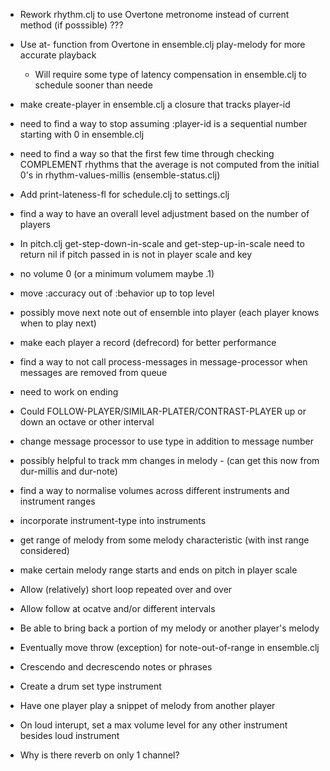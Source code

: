 * Rework rhythm.clj to use Overtone metronome instead of current method (if posssible) ???

* Use at- function from Overtone in ensemble.clj play-melody for more accurate playback
  - Will require some type of latency compensation in ensemble.clj to schedule sooner than neede

* make create-player in ensemble.clj a closure that tracks player-id

* need to find a way to stop assuming :player-id is a sequential number starting with 0 in ensemble.clj

* need to find a way so that the first few time through checking COMPLEMENT rhythms that the average is not computed from the initial 0's in rhythm-values-millis (ensemble-status.clj)

* Add print-lateness-fl for schedule.clj to settings.clj

* find a way to have an overall level adjustment based on the number of players

* In pitch.clj get-step-down-in-scale and get-step-up-in-scale need to return nil if pitch passed in is not in player scale and key

* no volume 0 (or a minimum volumem maybe .1)

* move :accuracy out of :behavior up to top level

* possibly move next note out of ensemble into player (each player knows when to play next)

* make each player a record (defrecord) for better performance

* find a way to not call process-messages in message-processor when messages are removed from queue

* need to work on ending

* Could FOLLOW-PLAYER/SIMILAR-PLATER/CONTRAST-PLAYER up or down an octave or other interval

* change message processor to use type in addition to message number

* possibly helpful to track mm changes in melody - (can get this now from dur-millis and dur-note)

* find a way to normalise volumes across different instruments and instrument ranges

* incorporate instrument-type into instruments

* get range of melody from some melody characteristic (with inst range considered)

* make certain melody range starts and ends on pitch in player scale

* Allow (relatively) short loop repeated over and over

* Allow follow at ocatve and/or different intervals

* Be able to bring back a portion of my melody or another player's melody

* Eventually move throw (exception) for note-out-of-range in ensemble.clj

* Crescendo and decrescendo notes or phrases

* Create a drum set type instrument

* Have one player play a snippet of melody from another player

* On loud interupt, set a max volume level for any other instrument besides loud instrument

* Why is there reverb on only 1 channel?
